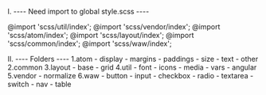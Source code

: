 I. ---- Need import to global style.scss  ---- 

@import 'scss/util/index';
@import 'scss/vendor/index';
@import 'scss/atom/index';
@import 'scss/layout/index';
@import 'scss/common/index';
@import 'scss/waw/index';


II. ---- Folders  ---- 
	1.atom
		- display
		- margins
		- paddings
		- size
		- text
		- other
	2.common
	3.layout
		- base
		- grid
	4.util
		- font
		- icons
		- media
		- vars
		- angular
	5.vendor
		- normalize
	6.waw
		- button 
		- input 
		- checkbox
		- radio
		- textarea
		- switch 
		- nav 
		- table

